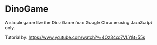 # DinoGame

A simple game like the Dino Game from Google Chrome using JavaScript only.

Tutorial by:
https://www.youtube.com/watch?v=4Oz34co7VLY&t=55s